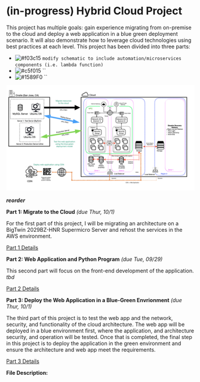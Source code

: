 # (in-progress) Hybrid Cloud Project

This project has multiple goals: gain experience migrating from on-premise to the cloud and deploy a web application in a blue green deployment scenario. It will also demonstrate how to leverage cloud technologies using best practices at each level. This project has been divided into three parts:

- ![#f03c15](https://via.placeholder.com/15/f03c15/000000?text=+) `modify schematic to include automation/microservices components (i.e. lambda function)`
- ![#c5f015](https://via.placeholder.com/15/c5f015/000000?text=+) ``
- ![#1589F0](https://via.placeholder.com/15/1589F0/000000?text=+) ``

![highlevel-arch](https://github.com/lizgarseeyah/-in-progress-Hybrid-Cloud-Project/blob/master/img/architecture-sketch.jpeg)

**_reorder_**

**Part 1: Migrate to the Cloud** _(due Thur, 10/1)_

For the first part of this project, I will be migrating an architecture on a BigTwin 2029BZ-HNR Supermicro Server and rehost the services in the AWS environment.

[Part 1 Details](https://github.com/lizgarseeyah/-in-progress-Hybrid-Cloud-Project/blob/master/README-PAGE2.md)

**Part 2: Web Application and Python Program** _(due Tue, 09/29)_

This second part will focus on the front-end development of the application. _tbd_

[Part 2 Details](https://github.com/lizgarseeyah/-in-progress-Hybrid-Cloud-Project/blob/master/README-PAGE3.md)

**Part 3: Deploy the Web Application in a Blue-Green Envrionment** _(due Thur, 10/1)_

The third part of this project is to test the web app and the network, security, and functionality of the cloud architecture. The web app will be deployed in a blue environment first, where the application, and architecture security, and operation will be tested. Once that is completed, the final step in this project is to deploy the application in the green environment and ensure the architecture and web app meet the requirements.

[Part 3 Details](https://github.com/lizgarseeyah/-in-progress-Hybrid-Cloud-Project/blob/master/README-PAGE4.md)

**File Description:**

